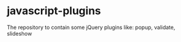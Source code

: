 # javascript-plugins
The repository to contain some jQuery plugins like: popup, validate, slideshow
